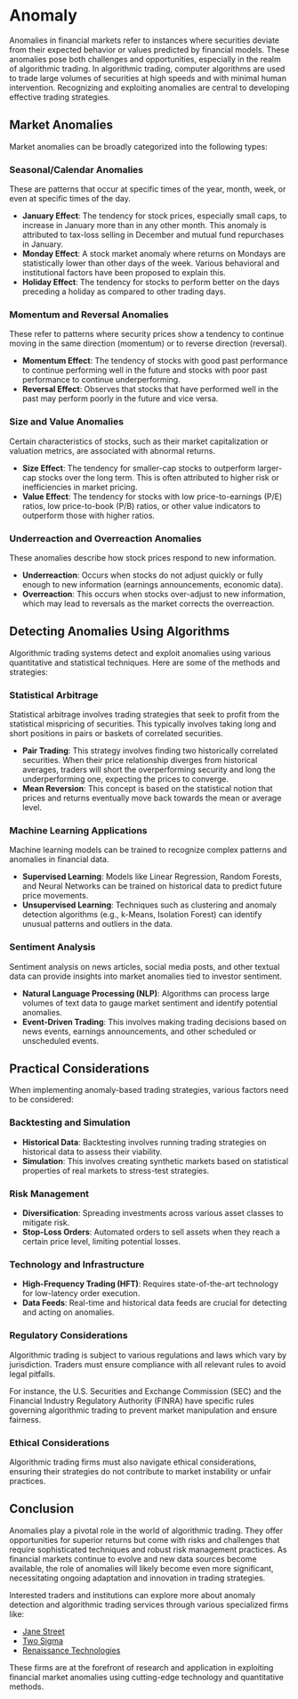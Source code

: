 # Anomaly

Anomalies in financial markets refer to instances where securities deviate from their expected behavior or values predicted by financial models. These anomalies pose both challenges and opportunities, especially in the realm of algorithmic trading. In algorithmic trading, computer algorithms are used to trade large volumes of securities at high speeds and with minimal human intervention. Recognizing and exploiting anomalies are central to developing effective trading strategies.

## Market Anomalies

Market anomalies can be broadly categorized into the following types:

### Seasonal/Calendar Anomalies
These are patterns that occur at specific times of the year, month, week, or even at specific times of the day.

- **January Effect**: The tendency for stock prices, especially small caps, to increase in January more than in any other month. This anomaly is attributed to tax-loss selling in December and mutual fund repurchases in January.
- **Monday Effect**: A stock market anomaly where returns on Mondays are statistically lower than other days of the week. Various behavioral and institutional factors have been proposed to explain this.
- **Holiday Effect**: The tendency for stocks to perform better on the days preceding a holiday as compared to other trading days.

### Momentum and Reversal Anomalies
These refer to patterns where security prices show a tendency to continue moving in the same direction (momentum) or to reverse direction (reversal).

- **Momentum Effect**: The tendency of stocks with good past performance to continue performing well in the future and stocks with poor past performance to continue underperforming.
- **Reversal Effect**: Observes that stocks that have performed well in the past may perform poorly in the future and vice versa.

### Size and Value Anomalies
Certain characteristics of stocks, such as their market capitalization or valuation metrics, are associated with abnormal returns.

- **Size Effect**: The tendency for smaller-cap stocks to outperform larger-cap stocks over the long term. This is often attributed to higher risk or inefficiencies in market pricing.
- **Value Effect**: The tendency for stocks with low price-to-earnings (P/E) ratios, low price-to-book (P/B) ratios, or other value indicators to outperform those with higher ratios.

### Underreaction and Overreaction Anomalies
These anomalies describe how stock prices respond to new information.

- **Underreaction**: Occurs when stocks do not adjust quickly or fully enough to new information (earnings announcements, economic data).
- **Overreaction**: This occurs when stocks over-adjust to new information, which may lead to reversals as the market corrects the overreaction.

## Detecting Anomalies Using Algorithms

Algorithmic trading systems detect and exploit anomalies using various quantitative and statistical techniques. Here are some of the methods and strategies:

### Statistical Arbitrage
Statistical arbitrage involves trading strategies that seek to profit from the statistical mispricing of securities. This typically involves taking long and short positions in pairs or baskets of correlated securities.

- **Pair Trading**: This strategy involves finding two historically correlated securities. When their price relationship diverges from historical averages, traders will short the overperforming security and long the underperforming one, expecting the prices to converge.
- **Mean Reversion**: This concept is based on the statistical notion that prices and returns eventually move back towards the mean or average level.

### Machine Learning Applications
Machine learning models can be trained to recognize complex patterns and anomalies in financial data.

- **Supervised Learning**: Models like Linear Regression, Random Forests, and Neural Networks can be trained on historical data to predict future price movements.
- **Unsupervised Learning**: Techniques such as clustering and anomaly detection algorithms (e.g., k-Means, Isolation Forest) can identify unusual patterns and outliers in the data.

### Sentiment Analysis
Sentiment analysis on news articles, social media posts, and other textual data can provide insights into market anomalies tied to investor sentiment.

- **Natural Language Processing (NLP)**: Algorithms can process large volumes of text data to gauge market sentiment and identify potential anomalies.
- **Event-Driven Trading**: This involves making trading decisions based on news events, earnings announcements, and other scheduled or unscheduled events.

## Practical Considerations

When implementing anomaly-based trading strategies, various factors need to be considered:

### Backtesting and Simulation
- **Historical Data**: Backtesting involves running trading strategies on historical data to assess their viability.
- **Simulation**: This involves creating synthetic markets based on statistical properties of real markets to stress-test strategies.

### Risk Management
- **Diversification**: Spreading investments across various asset classes to mitigate risk.
- **Stop-Loss Orders**: Automated orders to sell assets when they reach a certain price level, limiting potential losses.

### Technology and Infrastructure
- **High-Frequency Trading (HFT)**: Requires state-of-the-art technology for low-latency order execution.
- **Data Feeds**: Real-time and historical data feeds are crucial for detecting and acting on anomalies.

### Regulatory Considerations
Algorithmic trading is subject to various regulations and laws which vary by jurisdiction. Traders must ensure compliance with all relevant rules to avoid legal pitfalls.

For instance, the U.S. Securities and Exchange Commission (SEC) and the Financial Industry Regulatory Authority (FINRA) have specific rules governing algorithmic trading to prevent market manipulation and ensure fairness.

### Ethical Considerations
Algorithmic trading firms must also navigate ethical considerations, ensuring their strategies do not contribute to market instability or unfair practices.

## Conclusion

Anomalies play a pivotal role in the world of algorithmic trading. They offer opportunities for superior returns but come with risks and challenges that require sophisticated techniques and robust risk management practices. As financial markets continue to evolve and new data sources become available, the role of anomalies will likely become even more significant, necessitating ongoing adaptation and innovation in trading strategies.

Interested traders and institutions can explore more about anomaly detection and algorithmic trading services through various specialized firms like:

- [Jane Street](https://www.janestreet.com/)
- [Two Sigma](https://www.twosigma.com/)
- [Renaissance Technologies](https://www.rentech.com/)

These firms are at the forefront of research and application in exploiting financial market anomalies using cutting-edge technology and quantitative methods.